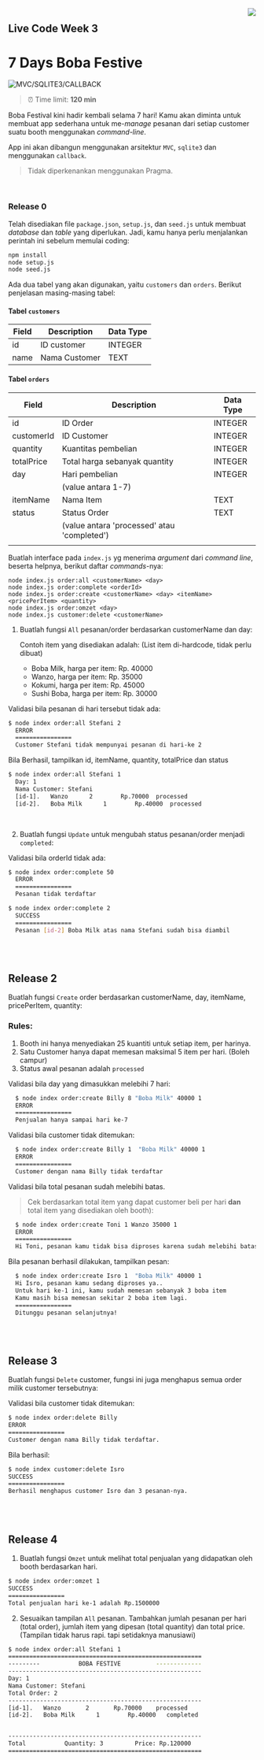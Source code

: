 <img src="https://hacktiv8.com/img/logo-hacktiv8_bordered.png__vzu2vhp2VRX%2Bewg7J0bPlaAf7ee5fc69819b5ef3849344c119f5e18" align="right" />

## Live Code Week 3

# 7 Days Boba Festive 

![MVC/SQLITE3/CALLBACK](https://img.shields.io/badge/Tech%20Stack-MVC%2FSQLITE3%2FCALLBACK-green.svg)

> ⏰ Time limit: **120 min**

Boba Festival kini hadir kembali selama 7 hari!
Kamu akan diminta untuk membuat app sederhana untuk me-_manage_ pesanan dari setiap customer suatu booth menggunakan _command-line_.

App ini akan dibangun menggunakan arsitektur `MVC`, `sqlite3` dan menggunakan `callback`.
> Tidak diperkenankan menggunakan Pragma.

<br />

### Release 0
Telah disediakan file `package.json`, `setup.js`, dan `seed.js` untuk membuat *database* dan *table* yang diperlukan. Jadi, kamu hanya perlu menjalankan perintah ini sebelum memulai coding:
```bash 
npm install
node setup.js
node seed.js
```

Ada dua tabel yang akan digunakan, yaitu `customers` dan `orders`. Berikut penjelasan masing-masing tabel:

#### Tabel `customers`
| Field | Description   | Data Type |
| ----- | ------------- | --------- |
| id    | ID customer   | INTEGER   |
| name  | Nama Customer | TEXT      |

  

#### Tabel `orders`
| Field      | Description                                 | Data Type |
| ---------- | ------------------------------------------- | --------- |
| id         | ID Order                                    | INTEGER   |
| customerId | ID Customer                                 | INTEGER   |
| quantity   | Kuantitas pembelian                         | INTEGER   |
| totalPrice | Total harga sebanyak quantity               | INTEGER   |
| day        | Hari pembelian                              | INTEGER   |
|            | (value antara 1-7)                          |           |
| itemName   | Nama Item                                   | TEXT      |
| status     | Status Order                                | TEXT      |
|            | (value antara 'processed' atau 'completed') |           |
|            |                                             |           |



Buatlah interface pada `index.js` yg menerima _argument_ dari _command line_, beserta helpnya, berikut daftar _commands_-nya:

```
node index.js order:all <customerName> <day>
node index.js order:complete <orderId>
node index.js order:create <customerName> <day> <itemName> <pricePerItem> <quantity>
node index.js order:omzet <day>
node index.js customer:delete <customerName>
```

1. Buatlah fungsi `All` pesanan/order berdasarkan customerName dan day:

   Contoh item yang disediakan adalah: (List item di-hardcode, tidak perlu dibuat)
      - Boba Milk, harga per item: Rp. 40000
      - Wanzo, harga per item: Rp. 35000
      - Kokumi, harga per item: Rp. 45000
      - Sushi Boba, harga per item: Rp. 30000
  
  Validasi bila pesanan di hari tersebut tidak ada:
  ```bash
  $ node index order:all Stefani 2 
    ERROR
    ================
    Customer Stefani tidak mempunyai pesanan di hari-ke 2
  ```

  Bila Berhasil, tampilkan id, itemName, quantity, totalPrice dan status
  
  ```bash
  $ node index order:all Stefani 1   
    Day: 1
    Nama Customer: Stefani
    [id-1].   Wanzo      2        Rp.70000  processed  
    [id-2].   Boba Milk      1        Rp.40000  processed
  ```
<br />

2. Buatlah fungsi `Update` untuk mengubah status pesanan/order menjadi `completed`:
  
  Validasi bila orderId tidak ada:
  ```bash
  $ node index order:complete 50  
    ERROR
    ================
    Pesanan tidak terdaftar
  ```


  ```bash
  $ node index order:complete 2  
    SUCCESS
    ================
    Pesanan [id-2] Boba Milk atas nama Stefani sudah bisa diambil
  ```

<br />
<br />

## Release 2

Buatlah fungsi `Create` order berdasarkan customerName, day, itemName, pricePerItem, quantity:

  ### Rules: 
  1. Booth ini hanya menyediakan 25 kuantiti untuk setiap item, per harinya.
  2. Satu Customer hanya dapat memesan maksimal 5 item per hari. (Boleh campur)
  3. Status awal pesanan adalah `processed`

  Validasi bila day yang dimasukkan melebihi 7 hari:

  ```bash
    $ node index order:create Billy 8 "Boba Milk" 40000 1
    ERROR
    ================
    Penjualan hanya sampai hari ke-7
  ```


  Validasi bila customer tidak ditemukan:

  ```bash
    $ node index order:create Billy 1  "Boba Milk" 40000 1
    ERROR
    ================
    Customer dengan nama Billy tidak terdaftar
  ```

  Validasi bila total pesanan sudah melebihi batas. 
  > Cek berdasarkan total item yang dapat customer beli per hari **dan** total item yang disediakan oleh booth):

  ```bash
    $ node index order:create Toni 1 Wanzo 35000 1
    ERROR
    ================
    Hi Toni, pesanan kamu tidak bisa diproses karena sudah melebihi batas maksimal jumlah per hari.
  ```

Bila pesanan berhasil dilakukan, tampilkan pesan:

  ```bash
    $ node index order:create Isro 1  "Boba Milk" 40000 1
    Hi Isro, pesanan kamu sedang diproses ya.. 
    Untuk hari ke-1 ini, kamu sudah memesan sebanyak 3 boba item
    Kamu masih bisa memesan sekitar 2 boba item lagi.
    ================
    Ditunggu pesanan selanjutnya!
  ```

<br />
<br />

## Release 3
Buatlah fungsi `Delete` customer, fungsi ini juga menghapus semua order milik customer tersebutnya:
  
Validasi bila customer tidak ditemukan:
```bash
$ node index order:delete Billy
ERROR
================
Customer dengan nama Billy tidak terdaftar.
```

Bila berhasil: 
```bash
$ node index customer:delete Isro
SUCCESS
================  
Berhasil menghapus customer Isro dan 3 pesanan-nya.
```
<br />
<br />


## Release 4
1. Buatlah fungsi `Omzet` untuk melihat total penjualan yang didapatkan oleh booth berdasarkan hari.

```bash
$ node index order:omzet 1
SUCCESS
================
Total penjualan hari ke-1 adalah Rp.1500000
```

2. Sesuaikan tampilan `All` pesanan. Tambahkan jumlah pesanan per hari (total order), jumlah item yang dipesan (total quantity) dan total price. (Tampilan tidak harus rapi. tapi setidaknya manusiawi)

```bash
$ node index order:all Stefani 1                        
=======================================================
---------           BOBA FESTIVE          -------------
-------------------------------------------------------
Day: 1
Nama Customer: Stefani
Total Order: 2
-------------------------------------------------------
[id-1].   Wanzo       2       Rp.70000    processed
[id-2].   Boba Milk      1        Rp.40000   completed


-------------------------------------------------------
Total           Quantity: 3         Price: Rp.120000
=======================================================
```


